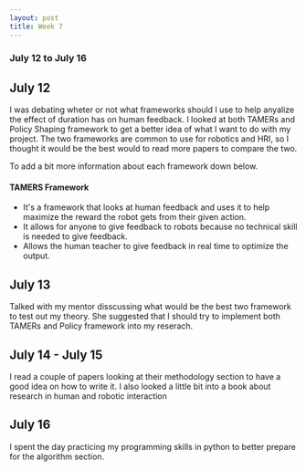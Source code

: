 ```yaml
---
layout: post
title: Week 7
---
```


### July 12 to July 16 ###

## July 12 ##

I was debating wheter or not what frameworks should I use to help anyalize the effect of duration has on human feedback. I looked at both TAMERs and Policy Shaping framework to get a better idea of what I want to do with my project. The two frameworks are common to use for robotics and HRI, so I thought it would be the best would to read more papers to compare the two.

To add a bit more information about each framework down below.
#### TAMERS Framework ####
* It's a framework that looks at human feedback and uses it to help maximize the reward the robot gets from their given action.
* It allows for anyone to give feedback to robots because no technical skill is needed to give feedback.
* Allows the human teacher to give feedback in real time to optimize the output. 

## July 13 ##

Talked with my mentor disscussing what would be the best two framework to test out my theory. She suggested that I should try to implement both TAMERs and Policy framework into my reserach. 

## July 14 - July 15 ##

I read a couple of papers looking at their methodology section to have a good idea on how to write it. I also looked a little bit into a book about research in human and robotic interaction

## July 16 ##
I spent the day practicing my programming skills in python to better prepare for the algorithm section.



